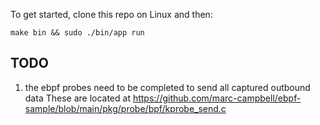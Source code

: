 To get started, clone this repo on Linux and then:

```
make bin && sudo ./bin/app run 
```

## TODO

1. the ebpf probes need to be completed to send all captured outbound data
These are located at https://github.com/marc-campbell/ebpf-sample/blob/main/pkg/probe/bpf/kprobe_send.c


